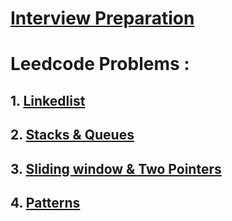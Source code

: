 # [Interview Preparation](ig.md)

# Leedcode Problems :

## 1. [Linkedlist](Linkedlist.md)

## 2. [Stacks & Queues](Stacks&queues.md)

## 3. [Sliding window & Two Pointers](swtp.md)

## 4. [Patterns](pattern.md)
